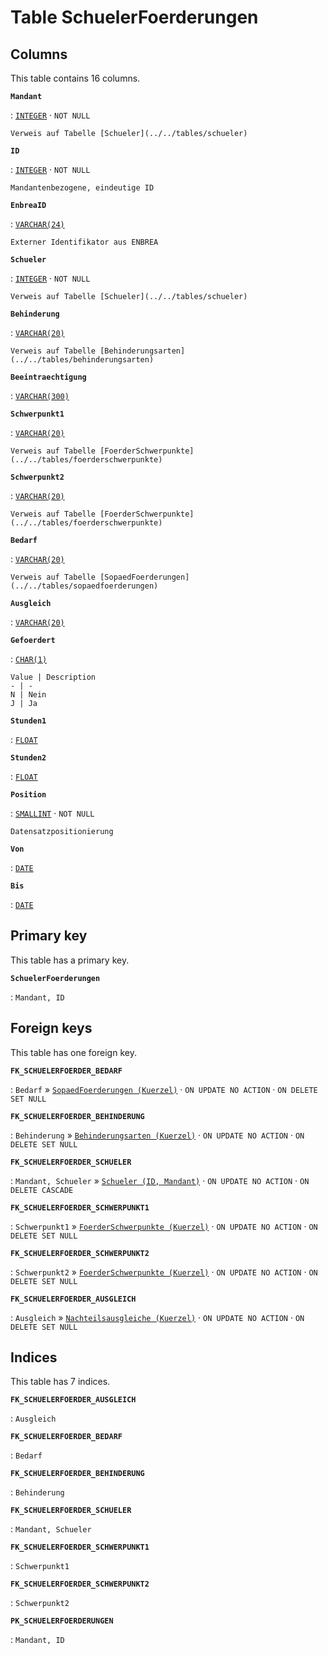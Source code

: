 # Table **SchuelerFoerderungen**

## Columns

This table contains 16 columns.

**`Mandant`**

:   [`INTEGER`](https://firebirdsql.org/file/documentation/html/en/refdocs/fblangref40/firebird-40-language-reference.html#fblangref40-datatypes-inttypes) · `NOT NULL`

    Verweis auf Tabelle [Schueler](../../tables/schueler)

**`ID`**

:   [`INTEGER`](https://firebirdsql.org/file/documentation/html/en/refdocs/fblangref40/firebird-40-language-reference.html#fblangref40-datatypes-inttypes) · `NOT NULL`

    Mandantenbezogene, eindeutige ID

**`EnbreaID`**

:   [`VARCHAR(24)`](https://firebirdsql.org/file/documentation/html/en/refdocs/fblangref40/firebird-40-language-reference.html#fblangref40-datatypes-chartypes)

    Externer Identifikator aus ENBREA

**`Schueler`**

:   [`INTEGER`](https://firebirdsql.org/file/documentation/html/en/refdocs/fblangref40/firebird-40-language-reference.html#fblangref40-datatypes-inttypes) · `NOT NULL`

    Verweis auf Tabelle [Schueler](../../tables/schueler)

**`Behinderung`**

:   [`VARCHAR(20)`](https://firebirdsql.org/file/documentation/html/en/refdocs/fblangref40/firebird-40-language-reference.html#fblangref40-datatypes-chartypes)

    Verweis auf Tabelle [Behinderungsarten](../../tables/behinderungsarten)

**`Beeintraechtigung`**

:   [`VARCHAR(300)`](https://firebirdsql.org/file/documentation/html/en/refdocs/fblangref40/firebird-40-language-reference.html#fblangref40-datatypes-chartypes)

**`Schwerpunkt1`**

:   [`VARCHAR(20)`](https://firebirdsql.org/file/documentation/html/en/refdocs/fblangref40/firebird-40-language-reference.html#fblangref40-datatypes-chartypes)

    Verweis auf Tabelle [FoerderSchwerpunkte](../../tables/foerderschwerpunkte)

**`Schwerpunkt2`**

:   [`VARCHAR(20)`](https://firebirdsql.org/file/documentation/html/en/refdocs/fblangref40/firebird-40-language-reference.html#fblangref40-datatypes-chartypes)

    Verweis auf Tabelle [FoerderSchwerpunkte](../../tables/foerderschwerpunkte)

**`Bedarf`**

:   [`VARCHAR(20)`](https://firebirdsql.org/file/documentation/html/en/refdocs/fblangref40/firebird-40-language-reference.html#fblangref40-datatypes-chartypes)

    Verweis auf Tabelle [SopaedFoerderungen](../../tables/sopaedfoerderungen)

**`Ausgleich`**

:   [`VARCHAR(20)`](https://firebirdsql.org/file/documentation/html/en/refdocs/fblangref40/firebird-40-language-reference.html#fblangref40-datatypes-chartypes)

**`Gefoerdert`**

:   [`CHAR(1)`](https://firebirdsql.org/file/documentation/html/en/refdocs/fblangref40/firebird-40-language-reference.html#fblangref40-datatypes-chartypes)

    Value | Description
    - | -
    N | Nein
    J | Ja

**`Stunden1`**

:   [`FLOAT`](https://firebirdsql.org/file/documentation/html/en/refdocs/fblangref40/firebird-40-language-reference.html#fblangref40-datatypes-floattypes)

**`Stunden2`**

:   [`FLOAT`](https://firebirdsql.org/file/documentation/html/en/refdocs/fblangref40/firebird-40-language-reference.html#fblangref40-datatypes-floattypes)

**`Position`**

:   [`SMALLINT`](https://firebirdsql.org/file/documentation/html/en/refdocs/fblangref40/firebird-40-language-reference.html#fblangref40-datatypes-inttypes) · `NOT NULL`

    Datensatzpositionierung

**`Von`**

:   [`DATE`](https://firebirdsql.org/file/documentation/html/en/refdocs/fblangref40/firebird-40-language-reference.html#fblangref40-datatypes-datetime)

**`Bis`**

:   [`DATE`](https://firebirdsql.org/file/documentation/html/en/refdocs/fblangref40/firebird-40-language-reference.html#fblangref40-datatypes-datetime)

## Primary key

This table has a primary key.

**`SchuelerFoerderungen`**

:   `Mandant, ID`

## Foreign keys

This table has one foreign key.

**`FK_SCHUELERFOERDER_BEDARF`**

:   `Bedarf` » [`SopaedFoerderungen (Kuerzel)`](../../tables/sopaedfoerderungen) · `ON UPDATE NO ACTION` · `ON DELETE SET NULL`

**`FK_SCHUELERFOERDER_BEHINDERUNG`**

:   `Behinderung` » [`Behinderungsarten (Kuerzel)`](../../tables/behinderungsarten) · `ON UPDATE NO ACTION` · `ON DELETE SET NULL`

**`FK_SCHUELERFOERDER_SCHUELER`**

:   `Mandant, Schueler` » [`Schueler (ID, Mandant)`](../../tables/schueler) · `ON UPDATE NO ACTION` · `ON DELETE CASCADE`

**`FK_SCHUELERFOERDER_SCHWERPUNKT1`**

:   `Schwerpunkt1` » [`FoerderSchwerpunkte (Kuerzel)`](../../tables/foerderschwerpunkte) · `ON UPDATE NO ACTION` · `ON DELETE SET NULL`

**`FK_SCHUELERFOERDER_SCHWERPUNKT2`**

:   `Schwerpunkt2` » [`FoerderSchwerpunkte (Kuerzel)`](../../tables/foerderschwerpunkte) · `ON UPDATE NO ACTION` · `ON DELETE SET NULL`

**`FK_SCHUELERFOERDER_AUSGLEICH`**

:   `Ausgleich` » [`Nachteilsausgleiche (Kuerzel)`](../../tables/nachteilsausgleiche) · `ON UPDATE NO ACTION` · `ON DELETE SET NULL`

## Indices

This table has 7 indices.

**`FK_SCHUELERFOERDER_AUSGLEICH`**

:   `Ausgleich`

**`FK_SCHUELERFOERDER_BEDARF`**

:   `Bedarf`

**`FK_SCHUELERFOERDER_BEHINDERUNG`**

:   `Behinderung`

**`FK_SCHUELERFOERDER_SCHUELER`**

:   `Mandant, Schueler`

**`FK_SCHUELERFOERDER_SCHWERPUNKT1`**

:   `Schwerpunkt1`

**`FK_SCHUELERFOERDER_SCHWERPUNKT2`**

:   `Schwerpunkt2`

**`PK_SCHUELERFOERDERUNGEN`**

:   `Mandant, ID`
